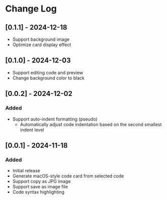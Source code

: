 # Change Log

## [0.1.1] - 2024-12-18
- Support background image
- Optimize card display effect

## [0.1.0] - 2024-12-03
- Support editing code and preview
- Change background color to black

## [0.0.2] - 2024-12-02

### Added
- Support auto-indent formatting (pseudo)
  - Automatically adjust code indentation based on the second smallest indent level

## [0.0.1] - 2024-11-18

### Added
- Initial release
- Generate macOS-style code card from selected code
- Support copy as JPG image
- Support save as image file
- Code syntax highlighting

